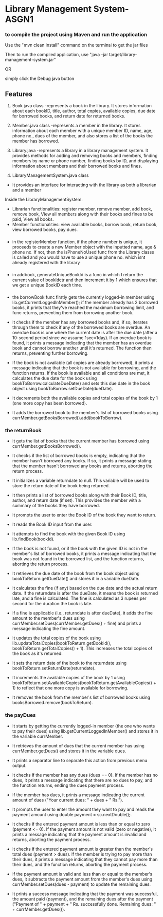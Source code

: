 # Library Management System- ASGN1

### to compile the project using Maven and run the application

Use the "mvn clean install" command on the terminal to get the jar files

Then to run the compiled application, use
"java -jar target/library-management-system.jar"

OR

simply click the Debug java button

## Features

1. Book.java class
-represents a book in the library. It stores information about each bookID, title, author, total copies, available copies, due date for borrowed books, and return date for returned books. 

2. Member.java class
-represents a member in the library. It stores information about each member with a unique member ID, name, age, phone no., dues of the member, and also stores a list of the books the member has borrowed.

3. Library.java
-represents a library in a library management system. It provides methods for adding and removing books and members, finding members by name or phone number, finding books by ID, and displaying information about members and their borrowed books and fines.

4. LibraryManagementSystem.java class
- It provides an interface for interacting with the library as both a librarian and a member

Inside the LibraryManagementSystem: 
- Librarian functionalities: register member, remove member, add book, remove book, View all members along with their books and fines to be paid, View all books.
- Member functionalities: view available books, borrow book, return book, view borrowed books, pay dues.

###
- in the registerMember function, if the phone number is unique, it proceeds to create a new Member object with the inputted name, age & phone no. If not, then the isPhoneNoUsed func from the Library classs is called and you would have to use a unique phone no. which isnt already registered with the library

###
- in addbook, generateUniqueBookId is a func in which I return the current value of bookIdctr and then increment it by 1 which ensures that we get a unique BookID each time.


###
- the borrowBook func firstly gets the currently logged-in member using lib.getCurrentLoggedInMember();
if the member already has 2 borrowed books, it prints that they've reached the maximum borrowing limit, and func returns, preventing them from borrowing another book.

- It checks if the member has any borrowed books and, if so, iterates through them to check if any of the borrowed books are overdue. An overdue book is one where the current date is after the due date (after a 10-second period since we assume 1sec=1day). If an overdue book is found, it prints a message indicating that the member has an overdue book and cannot borrow another until it's returned. The function then returns, preventing further borrowing.

- If the book is not available (all copies are already borrowed), it prints a message indicating that the book is not available for borrowing, and the function returns.
If the book is available and all conditions are met, it calculates the due date for the book using bookToBorrow.calculateDueDate() and sets this due date in the book object using bookToBorrow.setDueDate(dueDate).

- It decrements both the available copies and total copies of the book by 1 (one more copy has been borrowed).

- It adds the borrowed book to the member's list of borrowed books using currMember.getBooksBorrowed().add(bookToBorrow).


### the returnBook
- It gets the list of books that the current member has borrowed using currMember.getBooksBorrowed().

- It checks if the list of borrowed books is empty, indicating that the member hasn't borrowed any books. If so, it prints a message stating that the member hasn't borrowed any books and returns, aborting the return process.

- It initializes a variable returndate to null. This variable will be used to store the return date of the book being returned.

- It then prints a list of borrowed books along with their Book ID, title, author, and return date (if set). This provides the member with a summary of the books they have borrowed.

- It prompts the user to enter the Book ID of the book they want to return.

- It reads the Book ID input from the user.

- It attempts to find the book with the given Book ID using lib.findBook(bookId).

- If the book is not found, or if the book with the given ID is not in the member's list of borrowed books, it prints a message indicating that the book was not found in the borrowed list, and the function returns, aborting the return process.

- It retrieves the due date of the book from the book object using bookToReturn.getDueDate() and stores it in a variable dueDate.

- It calculates the fine (if any) based on the due date and the actual return date. If the returndate is after the dueDate, it means the book is returned late, and a fine is calculated. The fine is calculated as 3 rupees per second for the duration the book is late.

- If a fine is applicable (i.e., returndate is after dueDate), it adds the fine amount to the member's dues using currMember.setDues(currMember.getDues() + fine) and prints a message indicating the fine amount.

- It updates the total copies of the book using lib.updateTotalCopies(bookToReturn.getBookId(), bookToReturn.getTotalCopies() + 1). This increases the total copies of the book as it's returned.

- It sets the return date of the book to the returndate using bookToReturn.setReturnDate(returndate).

- It increments the available copies of the book by 1 using bookToReturn.setAvailableCopies(bookToReturn.getAvailableCopies() + 1) to reflect that one more copy is available for borrowing.

- It removes the book from the member's list of borrowed books using booksBorrowed.remove(bookToReturn).

<!-- After returning the book, we update the available copies of the book by incrementing it by 1 (bookToReturn.setAvailableCopies(bookToReturn.getAvailableCopies() + 1)).

We also remove the book from the member's borrowed list (booksBorrowed.remove(bookToReturn)). -->


### the payDues 
- It starts by getting the currently logged-in member (the one who wants to pay their dues) using lib.getCurrentLoggedInMember() and stores it in the variable currMember.

- It retrieves the amount of dues that the current member has using currMember.getDues() and stores it in the variable dues.

- It prints a separator line to separate this action from previous menu output.

- It checks if the member has any dues (dues == 0). If the member has no dues, it prints a message indicating that there are no dues to pay, and the function returns, ending the dues payment process.

- If the member has dues, it prints a message indicating the current amount of dues ("Your current dues: " + dues + " Rs.").

- It prompts the user to enter the amount they want to pay and reads the payment amount using double payment = sc.nextDouble();.

- It checks if the entered payment amount is less than or equal to zero (payment <= 0). If the payment amount is not valid (zero or negative), it prints a message indicating that the payment amount is invalid and returns, aborting the payment process.

- It checks if the entered payment amount is greater than the member's total dues (payment > dues). If the member is trying to pay more than their dues, it prints a message indicating that they cannot pay more than their dues, and the function returns, aborting the payment process.

- If the payment amount is valid and less than or equal to the member's dues, it subtracts the payment amount from the member's dues using currMember.setDues(dues - payment) to update the remaining dues.

- It prints a success message indicating that the payment was successful, the amount paid (payment), and the remaining dues after the payment ("Payment of " + payment + " Rs. successfully done. Remaining dues: " + currMember.getDues()).